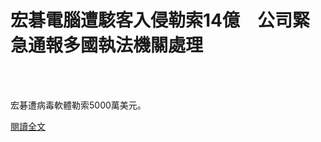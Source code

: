# 宏碁電腦遭駭客入侵勒索14億　公司緊急通報多國執法機關處理

<!--more-->
<!--85-->
<br><br/>

宏碁遭病毒軟體勒索5000萬美元。

[閱讀全文](https://tw.appledaily.com/property/20210320/YBERCBEBKBB27EG6M33IWQRZYM/)


